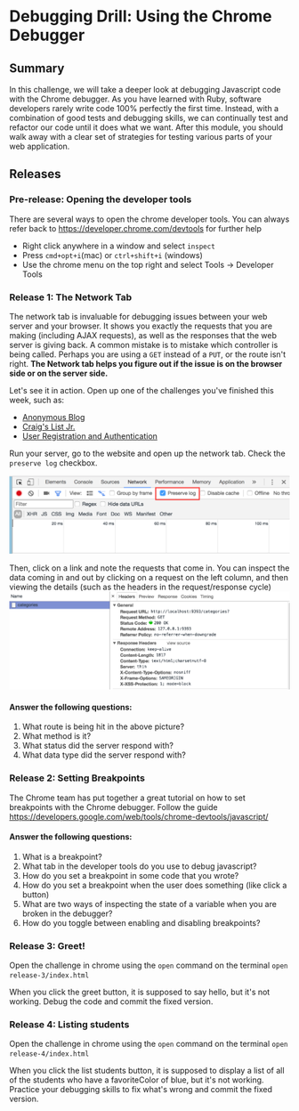 # Debugging Drill: Using the Chrome Debugger

## Summary
In this challenge, we will take a deeper look at debugging Javascript code with the Chrome debugger. As you have learned with Ruby, software developers rarely write code 100% perfectly the first time. Instead, with a combination of good tests and debugging skills, we can continually test and refactor our code until it does what we want. After this module, you should walk away with a clear set of strategies for testing various parts of your web application.

## Releases

### Pre-release:  Opening the developer tools
There are several ways to open the chrome developer tools. You can always refer back to https://developer.chrome.com/devtools for further help

- Right click anywhere in a window and select `inspect`
- Press `cmd+opt+i`(mac) or `ctrl+shift+i` (windows)
- Use the chrome menu on the top right and select Tools -> Developer Tools


### Release 1: The Network Tab
The network tab is invaluable for debugging issues between your web server and your browser. It shows you exactly the requests that you are making (including AJAX requests), as well as the responses that the web server is giving back. A common mistake is to mistake which controller is being called. Perhaps you are using a `GET` instead of a `PUT`, or the route isn't right. **The Network tab helps you figure out if the issue is on the browser side or on the server side.**

Let's see it in action. Open up one of the challenges you've finished this week, such as:
- [Anonymous Blog](../../../../blog-1-anonymous-blog-challenge)
- [Craig's List Jr.](../../../../craigslist-jr-challenge)
- [User Registration and Authentication](../../../../user-registration-and-authentication-challenge)

Run your server, go to the website and open up the network tab. Check the `preserve log` checkbox.

![preserve log](resources/preserve_log.png "Preserve all logs")

Then, click on a link and note the requests that come in. You can inspect the data coming in and out by clicking on a request on the left column, and then viewing the details (such as the headers in the request/response cycle)
![headers](resources/headers.png "See the headers")

#### Answer the following questions:
1. What route is being hit in the above picture?
1. What method is it?
1. What status did the server respond with?
1. What data type did the server respond with?

### Release 2: Setting Breakpoints
The Chrome team has put together a great tutorial on how to set breakpoints with the Chrome debugger. Follow the guide https://developers.google.com/web/tools/chrome-devtools/javascript/

#### Answer the following questions:

1. What is a breakpoint?
1. What tab in the developer tools do you use to debug javascript?
1. How do you set a breakpoint in some code that you wrote?
1. How do you set a breakpoint when the user does something (like click a button)
1. What are two ways of inspecting the state of a variable when you are broken in the debugger?
1. How do you toggle between enabling and disabling breakpoints?

### Release 3: Greet!
Open the challenge in chrome using the `open` command on the terminal `open release-3/index.html`

When you click the greet button, it is supposed to say hello, but it's not working. Debug the code and commit the fixed version.

### Release 4: Listing students
Open the challenge in chrome using the `open` command on the terminal `open release-4/index.html`

When you click the list students button, it is supposed to display a list of all of the students who have a favoriteColor of blue, but it's not working. Practice your debugging skills to fix what's wrong and commit the fixed version.
